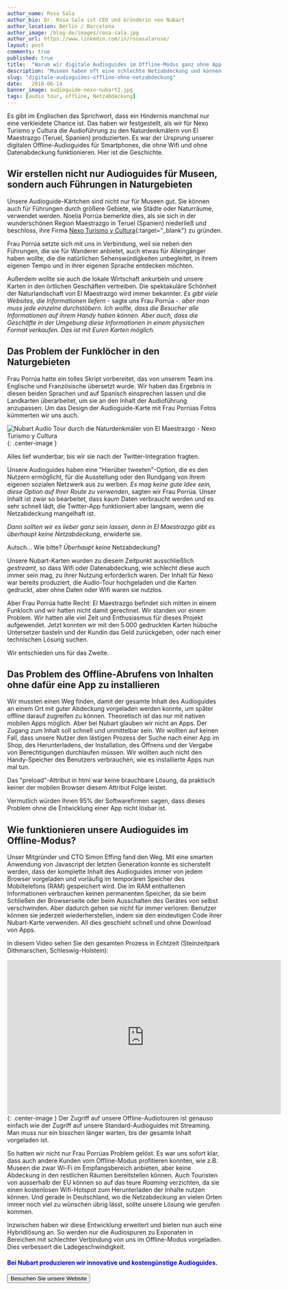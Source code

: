 ```yaml
---
author_name: Rosa Sala
author_bio: Dr. Rosa Sala ist CEO und Gründerin von Nubart
author_location: Berlin / Barcelona
author_image: /blog-de/images/rosa-sala.jpg
author_url: https://www.linkedin.com/in/rosasalarose/
layout: post
comments: true
published: true
title:  "Warum wir digitale Audioguides im Offline-Modus ganz ohne App anbieten können"
description: "Museen haben oft eine schlechte Netzabdeckung und können unsere digitalen Audioguides nicht streamen. Deshalb haben wir einen Offline-Modus entwickelt, der kein Herunterladen von Apps erfordert!"
slug: "digitale-audioguides-offline-ohne-netzabdeckung"
date:   2018-06-14
banner_image: audioguide-nexo-nubart2.jpg
tags: [audio tour, offline, Netzabdeckung]
---
```


Es gibt im Englischen das Sprichwort, dass ein Hindernis manchmal nur eine verkleidete Chance ist. Das haben wir festgestellt, als wir für Nexo Turismo y Cultura die Audioführung zu den Naturdenkmälern von El Maestrazgo (Teruel, Spanien) produzierten. Es war der Ursprung unserer digitalen Offline-Audioguides für Smartphones, die ohne Wifi und ohne Datenabdeckung funktionieren. Hier ist die Geschichte. 

<!--more-->

## Wir erstellen nicht nur Audioguides für Museen, sondern auch Führungen in Naturgebieten
   
   Unsere Audioguide-Kärtchen sind nicht nur für Museen gut. Sie können auch für Führungen durch größere Gebiete, wie Städte oder Naturräume, verwendet werden. Noelia Porrúa bemerkte dies, als sie sich in der wunderschönen Region Maestrazgo in Teruel (Spanien) niederließ und beschloss, ihre Firma [Nexo Turismo y Cultura](https://www.nexoturismocultura.com/){:target="_blank"} zu gründen.
   
   Frau Porrúa setzte sich mit uns in Verbindung, weil sie neben den Führungen, die sie für Wanderer anbietet, auch etwas für Alleingänger haben wollte, die die natürlichen Sehenswürdigkeiten unbegleitet, in ihrem eigenen Tempo und in ihrer eigenen Sprache entdecken möchten.
   
   Außerdem wollte sie auch die lokale Wirtschaft ankurbeln und unsere Karten in den örtlichen Geschäften vertreiben. Die spektakuläre Schönheit der Naturlandschaft von El Maestrazgo wird immer bekannter. *Es gibt viele Websites, die Informationen liefern* - sagte uns Frau Porrúa -. *aber man muss jede einzelne durchstöbern. Ich wollte, dass die Besucher alle Informationen auf ihrem Handy haben können. Aber auch, dass die Geschäfte in der Umgebung diese Informationen in einem physischen Format verkaufen. Das ist mit Euren Karten möglich.* 

## Das Problem der Funklöcher in den Naturgebieten
   
   Frau Porrúa hatte ein tolles Skript vorbereitet, das von unserem Team ins Englische und Französische übersetzt wurde. Wir haben das Ergebnis in diesen beiden Sprachen und auf Spanisch einsprechen lassen und die Landkarten überarbeitet, um sie an den Inhalt der Audioführung anzupassen. Um das Design der Audioguide-Karte mit Frau Porrúas Fotos kümmerten wir uns auch. 
   
   ![Nubart Audio Tour durch die Naturdenkmäler von El Maestrazgo - Nexo Turismo y Cultura]({{site.baseurl}}/images/posts/audioguide-nexo-nubart2.jpg){: .center-image }

   Alles lief wunderbar, bis wir sie nach der Twitter-Integration fragten.
   
   Unsere Audioguides haben eine "Hierüber tweeten"-Option, die es den Nutzern ermöglicht, für die Ausstellung oder den Rundgang von ihrem eigenen sozialen Netzwerk aus zu werben. *Es mag keine gute Idee sein, diese Option auf Ihrer Route zu verwenden*, sagten wir Frau Porrúa. Unser Inhalt ist zwar so bearbeitet, dass kaum Daten verbraucht werden und es sehr schnell lädt, die Twitter-App funktioniert aber langsam, wenn die Netzabdeckung mangelhaft ist.
   
   *Dann sollten wir es lieber ganz sein lassen, denn in El Maestrazgo gibt es überhaupt keine Netzabdeckung*, erwiderte sie. 

Autsch... Wie bitte? *Überhaupt keine* Netzabdeckung? 

Unsere Nubart-Karten wurden zu diesem Zeitpunkt ausschließlich *gestreamt*, so dass Wifi oder Datenabdeckung, wie schlecht diese auch immer sein mag, zu ihrer Nutzung erforderlich waren. Der Inhalt für Nexo war bereits produziert, die Audio-Tour hochgeladen und die Karten gedruckt, aber ohne Daten oder Wifi waren sie nutzlos.

Aber Frau Porrúa hatte Recht: El Maestrazgo befindet sich mitten in einem Funkloch und wir hatten nicht damit gerechnet. 
Wir standen vor einem Problem. Wir hatten alle viel Zeit und Enthusiasmus für dieses Projekt aufgewendet. Jetzt konnten wir mit den 5.000 gedruckten Karten hübsche Untersetzer basteln und der Kundin das Geld zurückgeben, oder nach einer technischen Lösung suchen.

Wir entschieden uns für das Zweite. 

## Das Problem des Offline-Abrufens von Inhalten ohne dafür eine App zu installieren
   
   Wir mussten einen Weg finden, damit der gesamte Inhalt des Audioguides an einem Ort mit guter Abdeckung vorgeladen werden konnte, um später offline darauf zugreifen zu können. Theoretisch ist das nur mit nativen mobilen Apps möglich. Aber bei Nubart glauben wir nicht an Apps. Der Zugang zum Inhalt soll schnell und unmittelbar sein. Wir wollten auf keinen Fall, dass unsere Nutzer den lästigen Prozess der Suche nach einer App im Shop, des Herunterladens, der Installation, des Öffnens und der Vergabe von Berechtigungen durchlaufen müssen. Wir wollten auch nicht den Handy-Speicher des Benutzers verbrauchen, wie es installierte Apps nun mal tun.
   
   Das "preload"-Attribut in html war keine brauchbare Lösung, da praktisch keiner der mobilen Browser diesem Attribut Folge leistet.
   
   Vermutlich würden Ihnen 95% der Softwarefirmen sagen, dass dieses Problem ohne die Entwicklung einer App nicht lösbar ist.
   
## Wie funktionieren unsere Audioguides im Offline-Modus?
   
   Unser Mitgründer und CTO Simon Effing fand den Weg. Mit eine smarten Anwendung von Javascript der letzten Generation konnte es sicherstellt werden, dass der komplette Inhalt des Audioguides immer von jedem Browser vorgeladen und vorläufig im temporären Speicher des Mobiltelefons (RAM) gespeichert wird. Die im RAM enthaltenen Informationen verbrauchen keinen permanenten Speicher, da sie beim Schließen der Browserseite oder beim Ausschalten des Gerätes von selbst verschwinden. Aber dadurch gehen sie nicht für immer verloren: Benutzer können sie jederzeit wiederherstellen, indem sie den eindeutigen Code ihrer Nubart-Karte verwenden. All dies geschieht schnell und ohne Download von Apps.
   
   In diesem Video sehen Sie den gesamten Prozess in Echtzeit (Steinzeitpark Dithmarschen, Schleswig-Holstein):
   <iframe src="https://player.vimeo.com/video/https://vimeo.com/282902841" width="640" height="360" frameborder="0" webkitowowowfullscreen mozallowfullscreen allowfullscreen></iframe>{: .center-image }
   Der Zugriff auf unsere Offline-Audiotouren ist genauso einfach wie der Zugriff auf unsere Standard-Audioguides mit Streaming. Man muss nur ein bisschen länger warten, bis der gesamte Inhalt vorgeladen ist.
   
   So hatten wir nicht nur Frau Porrúas Problem gelöst. Es war uns sofort klar, dass auch andere Kunden vom Offline-Modus profitieren konnten, wie z.B. Museen die zwar Wi-Fi im Empfangsbereich anbieten, aber keine Abdeckung in den restlichen Räumen bereitstellen können. Auch Touristen von ausserhalb der EU können so auf das teure *Roaming* verzichten, da sie einen kostenlosen Wifi-Hotspot zum Herunterladen der Inhalte nutzen können. Und gerade in Deutschland, wo die Netzabdeckung an vielen Orten immer noch viel zu wünschen übrig lässt, sollte unsere Lösung wie gerufen kommen. 
   
   Inzwischen haben wir diese Entwicklung erweitert und bieten nun auch eine Hybridlösung an. So werden nur die Audiospuren zu Exponaten in Bereichen mit schlechter Verbindung von uns im Offline-Modus vorgeladen. Dies verbessert die Ladegeschwindigkeit.



#### <font color="blue">Bei Nubart produzieren wir innovative und kostengünstige Audioguides.</font>

<form action="../../../../../de">
    <input type="submit" value="Besuchen Sie unsere Website" />
</form>